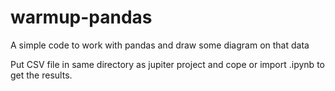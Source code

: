 # warmup-pandas
A simple code to work with pandas and draw some diagram on that data

Put CSV file in same directory as jupiter project and cope or import .ipynb to get the results.

